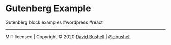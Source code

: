 # Gutenberg Example

Gutenberg block examples #wordpress #react

* * *

MIT licensed | Copyright © 2020 [David Bushell](https://dbushell.com) | [@dbushell](https://twitter.com/dbushell)
